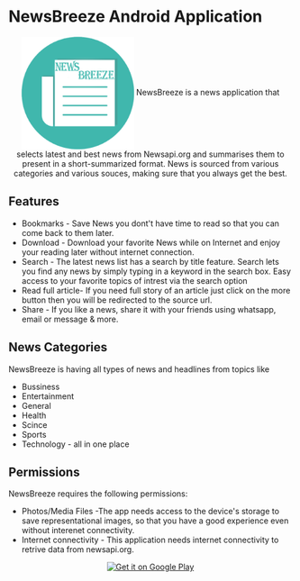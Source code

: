 # NewsBreeze Android Application
<p align="center">
<img align="center" alt="logo" width="200px" height="200px" src="app/src/main/res/mipmap-xhdpi/app_icon.png" />
NewsBreeze is a news application that selects latest and best news from Newsapi.org and summarises them to present in a short-summarized format. News is sourced from various categories and various souces, making sure that you always get the best.
   </p>

## Features

- Bookmarks - Save News you dont't have time to read so that you can come back to them later.
- Download  - Download your favorite News while on Internet and enjoy your reading later without internet connection.
- Search    -  The latest news list has a search by title feature. Search lets you find any news by simply typing in a keyword in the search box. Easy access to your favorite topics of intrest via the search option
- Read full article- If you need full story of an article just click on the more button then you will be redirected to the source url.
- Share   - If you like a news, share it with your friends using whatsapp, email or message & more.


## News Categories
   NewsBreeze is having all types of news and headlines from topics like 
   - Bussiness
   - Entertainment
   - General
   - Health
   - Scince
   - Sports
   - Technology - all in one place

## Permissions
NewsBreeze requires the following permissions:
- Photos/Media Files    -The app needs access to the device's storage to save representational images, so that you have a good experience even without interenet connectivity.
- Internet connectivity - This application needs internet connectivity to retrive data from newsapi.org.

<p align="center">
<a href='https://play.google.com/store/apps/details?id=nic.goi.aarogyasetu'><img alt='Get it on Google Play' src='https://www.oiml.org/en/ressources/icons/download-button.jpg/image' width="50%"/></a>
</p></a>

